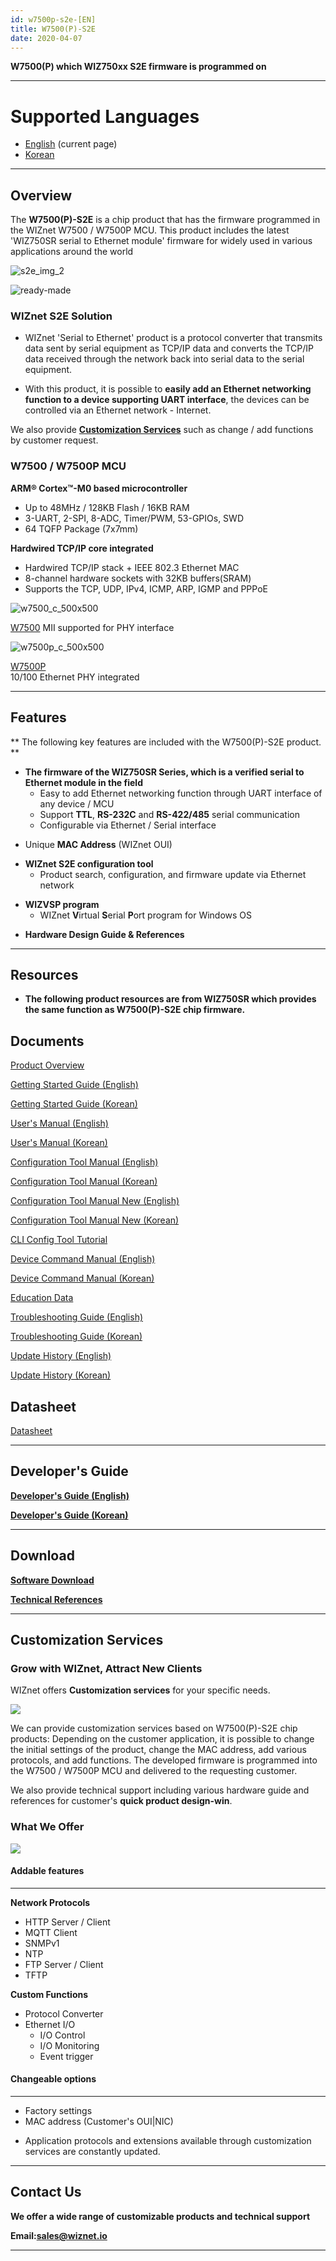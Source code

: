 ```yaml
---
id: w7500p-s2e-[EN]
title: W7500(P)-S2E
date: 2020-04-07
---
```


**W7500(P) which WIZ750xx S2E firmware is programmed on**

-----

# Supported Languages  

- [English](W7500(P)-S2E-[EN].md) (current page)  
- [Korean](W7500(P)-S2E-[KO].md)

-----

## Overview

The **W7500(P)-S2E** is a chip product that has the firmware programmed
in the WIZnet W7500 / W7500P MCU. This product includes the latest
'WIZ750SR serial to Ethernet module' firmware for widely used in various
applications around the world

![s2e_img_2](/document_framework/img/products/w7500-s2e/s2e_img_2.png)

![ready-made](/document_framework/img/products/w7500-s2e/ready-made.png)

### WIZnet S2E Solution

  - WIZnet 'Serial to Ethernet' product is a protocol converter that
    transmits data sent by serial equipment as TCP/IP data and converts
    the TCP/IP data received through the network back into serial data
    to the serial equipment.

<!-- end list -->

  - With this product, it is possible to **easily add an Ethernet
    networking function to a device supporting UART interface**, the
    devices can be controlled via an Ethernet network - Internet.

 We also provide **[Customization Services](#customization-services)** such as change / add functions by customer request.

### W7500 / W7500P MCU

**ARM® Cortex™-M0 based microcontroller**

  - Up to 48MHz / 128KB Flash / 16KB RAM
  - 3-UART, 2-SPI, 8-ADC, Timer/PWM, 53-GPIOs, SWD
  - 64 TQFP Package (7x7mm)

**Hardwired TCP/IP core integrated**

  - Hardwired TCP/IP stack + IEEE 802.3 Ethernet MAC
  - 8-channel hardware sockets with 32KB buffers(SRAM)
  - Supports the TCP, UDP, IPv4, ICMP, ARP, IGMP and PPPoE

 
![w7500_c_500x500](/document_framework/img/products/w7500-s2e/w7500_c_500x500.png)

[W7500](../../iMCU/W7500/Overview.md) 
MII supported for PHY interface 

![w7500p_c_500x500](/document_framework/img/products/w7500-s2e/w7500p_c_500x500.png)

[W7500P](../../iMCU/W7500P/Overview.md)  
10/100 Ethernet PHY integrated

-----

## Features

\*\* The following key features are included with the W7500(P)-S2E
product. \*\*

  - **The firmware of the WIZ750SR Series, which is a verified serial to
    Ethernet module in the field**
      - Easy to add Ethernet networking function through UART interface
        of any device / MCU
      - Support **TTL**, **RS-232C** and **RS-422/485** serial
        communication
      - Configurable via Ethernet / Serial interface

<!-- end list -->

  - Unique **MAC Address** (WIZnet OUI)

<!-- end list -->

  - **WIZnet S2E configuration tool**
      - Product search, configuration, and firmware update via Ethernet
        network

<!-- end list -->

  - **WIZVSP program**
      - WIZnet **V**irtual **S**erial **P**ort program for Windows OS

<!-- end list -->

  - **Hardware Design Guide & References**

-----

## Resources

  - **The following product resources are from WIZ750SR which provides
    the same function as W7500(P)-S2E chip firmware.**


## Documents

[Product Overview](../../S2E-Module/WIZ750SR/WIZ750SR.md)

[Getting Started Guide (English)](../../S2E-Module/WIZ750SR/Getting_Started-[EN].md)

[Getting Started Guide (Korean)](../../S2E-Module/WIZ750SR/Getting_Started-[KO].md)

[User's Manual (English)](../../S2E-Module/WIZ750SR/User's_Manual-[EN].md)

[User's Manual (Korean)](../../S2E-Module/WIZ750SR/User's_Manual-[KO].md)

[Configuration Tool Manual (English)](../../S2E-Module/WIZ750SR/Configuration_Tool_Manual-[EN].md)

[Configuration Tool Manual (Korean)](../../S2E-Module/WIZ750SR/Configuration_Tool_Manual-[KO].md)

[Configuration Tool Manual New (English)](../../S2E-Module/WIZ750SR/Configuration_Tool_Manual_(New)-[EN].md)

[Configuration Tool Manual New (Korean)](../../S2E-Module/WIZ750SR/Configuration_Tool_Manual_(New)-[KO].md)

[CLI Config Tool Tutorial](../../S2E-Module/WIZ750SR/CLI_Config_Tool_Tutorial.md)

[Device Command Manual (English)](../../S2E-Module/WIZ750SR/Command_Manual-[EN].md)

[Device Command Manual (Korean)](../../S2E-Module/WIZ750SR/Command_Manual-[KO].md)

[Education Data](../../S2E-Module/WIZ750SR/Education_Data.md)

[Troubleshooting Guide (English)](../../S2E-Module/WIZ750SR/Trouble_Shooting-[EN].md)

[Troubleshooting Guide (Korean)](../../S2E-Module/WIZ750SR/Trouble_Shooting-[KO].md)

[Update History (English)](../../S2E-Module/WIZ750SR/Series_Update_History-[EN].md)

[Update History (Korean)](../../S2E-Module/WIZ750SR/Series_Update_History-[KO].md)


## Datasheet

[Datasheet](../../S2E-Module/WIZ750SR/Datasheet.md)

-----

## Developer's Guide

**[Developer's Guide (English)](../../S2E-Module/WIZ750SR/Developer's_Guide-[EN].md)**

**[Developer's Guide (Korean)](../../S2E-Module/WIZ750SR/Developer's_Guide-[KO].md)**

-----

## Download

**[Software Download](../../S2E-Module/WIZ750SR/Download.md)**

**[Technical References](../../S2E-Module/WIZ750SR/Technical_References.md)**

-----

## Customization Services

### Grow with WIZnet, Attract New Clients

WIZnet offers **Customization services** for your specific needs.

![](/products/w7500-s2e/wiznet-partners_relationship.png)

We can provide customization services based on W7500(P)-S2E chip
products: Depending on the customer application, it is possible to
change the initial settings of the product, change the MAC address, add
various protocols, and add functions. The developed firmware is
programmed into the W7500 / W7500P MCU and delivered to the requesting
customer.

We also provide technical support including various hardware guide and
references for customer's **quick product design-win**.

  

### What We Offer

![](/products/w7500-s2e/what-we-offer.png)


#### Addable features

-----

**Network Protocols**

  - HTTP Server / Client
  - MQTT Client
  - SNMPv1
  - NTP
  - FTP Server / Client
  - TFTP

**Custom Functions**

  - Protocol Converter
  - Ethernet I/O
      - I/O Control
      - I/O Monitoring
      - Event trigger
      

#### Changeable options

-----

  - Factory settings
  - MAC address (Customer's OUI|NIC)

* Application protocols and extensions available through customization
services are constantly updated.

-----

## Contact Us

**We offer a wide range of customizable products and technical support**

  
**Email:[sales@wiznet.io](mailto:sales@wiznet.io)**


-----
